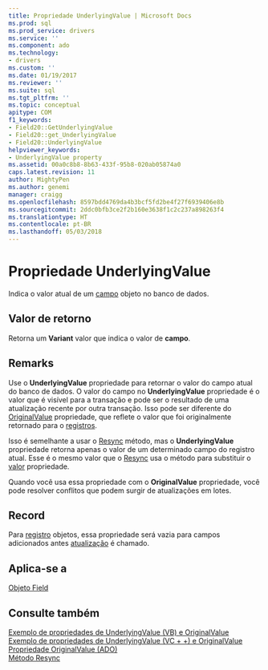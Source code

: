 ```yaml
---
title: Propriedade UnderlyingValue | Microsoft Docs
ms.prod: sql
ms.prod_service: drivers
ms.service: ''
ms.component: ado
ms.technology:
- drivers
ms.custom: ''
ms.date: 01/19/2017
ms.reviewer: ''
ms.suite: sql
ms.tgt_pltfrm: ''
ms.topic: conceptual
apitype: COM
f1_keywords:
- Field20::GetUnderlyingValue
- Field20::get_UnderlyingValue
- Field20::UnderlyingValue
helpviewer_keywords:
- UnderlyingValue property
ms.assetid: 00a0c8b8-8b63-433f-95b8-020ab05874a0
caps.latest.revision: 11
author: MightyPen
ms.author: genemi
manager: craigg
ms.openlocfilehash: 8597bdd4769da4b3bcf5fd2be4f27f6939406e8b
ms.sourcegitcommit: 2ddc0bfb3ce2f2b160e3638f1c2c237a898263f4
ms.translationtype: HT
ms.contentlocale: pt-BR
ms.lasthandoff: 05/03/2018
---
```

# <a name="underlyingvalue-property"></a>Propriedade UnderlyingValue
Indica o valor atual de um [campo](../../../ado/reference/ado-api/field-object.md) objeto no banco de dados.  
  
## <a name="return-value"></a>Valor de retorno  
 Retorna um **Variant** valor que indica o valor de **campo**.  
  
## <a name="remarks"></a>Remarks  
 Use o **UnderlyingValue** propriedade para retornar o valor do campo atual do banco de dados. O valor do campo no **UnderlyingValue** propriedade é o valor que é visível para a transação e pode ser o resultado de uma atualização recente por outra transação. Isso pode ser diferente do [OriginalValue](../../../ado/reference/ado-api/originalvalue-property-ado.md) propriedade, que reflete o valor que foi originalmente retornado para o [registros](../../../ado/reference/ado-api/recordset-object-ado.md).  
  
 Isso é semelhante a usar o [Resync](../../../ado/reference/ado-api/resync-method.md) método, mas o **UnderlyingValue** propriedade retorna apenas o valor de um determinado campo do registro atual. Esse é o mesmo valor que o [Resync](../../../ado/reference/ado-api/resync-method.md) usa o método para substituir o [valor](../../../ado/reference/ado-api/value-property-ado.md) propriedade.  
  
 Quando você usa essa propriedade com o **OriginalValue** propriedade, você pode resolver conflitos que podem surgir de atualizações em lotes.  
  
## <a name="record"></a>Record  
 Para [registro](../../../ado/reference/ado-api/record-object-ado.md) objetos, essa propriedade será vazia para campos adicionados antes [atualização](../../../ado/reference/ado-api/update-method.md) é chamado.  
  
## <a name="applies-to"></a>Aplica-se a  
 [Objeto Field](../../../ado/reference/ado-api/field-object.md)  
  
## <a name="see-also"></a>Consulte também  
 [Exemplo de propriedades de UnderlyingValue (VB) e OriginalValue](../../../ado/reference/ado-api/originalvalue-and-underlyingvalue-properties-example-vb.md)   
 [Exemplo de propriedades de UnderlyingValue (VC + +) e OriginalValue](../../../ado/reference/ado-api/originalvalue-and-underlyingvalue-properties-example-vc.md)   
 [Propriedade OriginalValue (ADO)](../../../ado/reference/ado-api/originalvalue-property-ado.md)   
 [Método Resync](../../../ado/reference/ado-api/resync-method.md)
